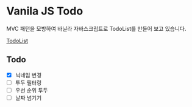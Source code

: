 # Vanila JS Todo

MVC 패턴을 모방하여 바닐라 자바스크립트로 TodoList를 만들어 보고 있습니다.

[TodoList](https://vanilatodolist.netlify.app/)

## Todo

* [x] 닉네임 변경  
* [ ] 투두 필터링  
* [ ] 우선 순위 투두  
* [ ] 날짜 넘기기  
